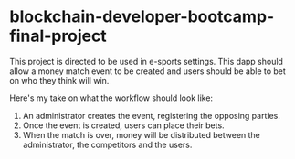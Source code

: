 # blockchain-developer-bootcamp-final-project

This project is directed to be used in e-sports settings.
This dapp should allow a money match event to be created and users should be able to bet on who they think will win.
 
Here's my take on what the workflow should look like:
 
1. An administrator creates the event, registering the opposing parties.
2. Once the event is created, users can place their bets.
3. When the match is over, money will be distributed between the administrator, the competitors and the users.
